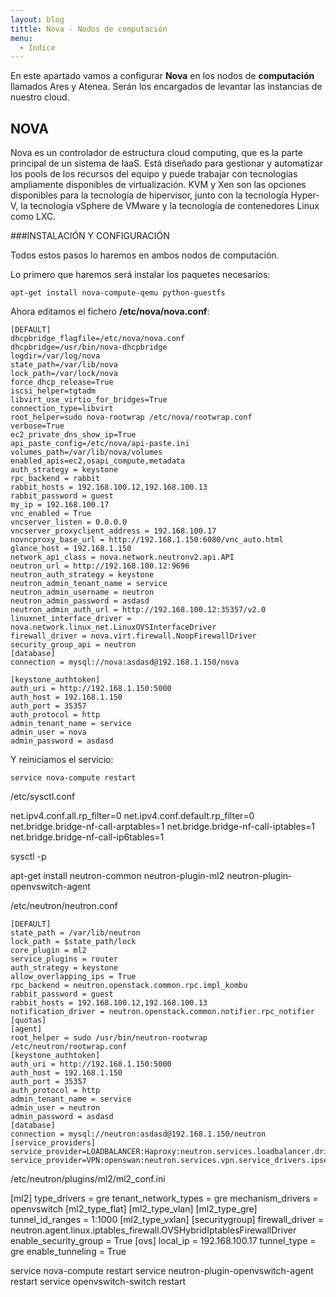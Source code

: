 ```yaml
---
layout: blog
tittle: Nova - Nodos de computación
menu:
  - Índice
---
```

En este apartado vamos a configurar **Nova** en los nodos de **computación** llamados Ares y Atenea. Serán los encargados de levantar las instancias de nuestro cloud.

## NOVA

Nova es un controlador de estructura cloud computing, que es la parte principal de un sistema de IaaS. Está diseñado para gestionar y automatizar los pools de los recursos del equipo y puede trabajar con tecnologías ampliamente disponibles de virtualización. KVM y Xen son las opciones disponibles para la tecnología de hipervisor, junto con la tecnología Hyper-V, la tecnología vSphere de VMware y la tecnología de contenedores Linux como LXC.

###INSTALACIÓN Y CONFIGURACIÓN

Todos estos pasos lo haremos en ambos nodos de computación.

Lo primero que haremos será instalar los paquetes necesarios:

~~~
apt-get install nova-compute-qemu python-guestfs
~~~

Ahora editamos el fichero **/etc/nova/nova.conf**:

~~~
[DEFAULT]
dhcpbridge_flagfile=/etc/nova/nova.conf
dhcpbridge=/usr/bin/nova-dhcpbridge
logdir=/var/log/nova
state_path=/var/lib/nova
lock_path=/var/lock/nova
force_dhcp_release=True
iscsi_helper=tgtadm
libvirt_use_virtio_for_bridges=True
connection_type=libvirt
root_helper=sudo nova-rootwrap /etc/nova/rootwrap.conf
verbose=True
ec2_private_dns_show_ip=True
api_paste_config=/etc/nova/api-paste.ini
volumes_path=/var/lib/nova/volumes
enabled_apis=ec2,osapi_compute,metadata
auth_strategy = keystone
rpc_backend = rabbit
rabbit_hosts = 192.168.100.12,192.168.100.13
rabbit_password = guest
my_ip = 192.168.100.17
vnc_enabled = True
vncserver_listen = 0.0.0.0
vncserver_proxyclient_address = 192.168.100.17
novncproxy_base_url = http://192.168.1.150:6080/vnc_auto.html
glance_host = 192.168.1.150
network_api_class = nova.network.neutronv2.api.API
neutron_url = http://192.168.100.12:9696
neutron_auth_strategy = keystone
neutron_admin_tenant_name = service
neutron_admin_username = neutron
neutron_admin_password = asdasd
neutron_admin_auth_url = http://192.168.100.12:35357/v2.0
linuxnet_interface_driver = nova.network.linux_net.LinuxOVSInterfaceDriver
firewall_driver = nova.virt.firewall.NoopFirewallDriver
security_group_api = neutron
[database]
connection = mysql://nova:asdasd@192.168.1.150/nova
 
[keystone_authtoken]
auth_uri = http://192.168.1.150:5000
auth_host = 192.168.1.150
auth_port = 35357
auth_protocol = http
admin_tenant_name = service
admin_user = nova
admin_password = asdasd
~~~

Y reiniciamos el servicio:

~~~
service nova-compute restart
~~~


/etc/sysctl.conf

net.ipv4.conf.all.rp_filter=0
net.ipv4.conf.default.rp_filter=0
net.bridge.bridge-nf-call-arptables=1
net.bridge.bridge-nf-call-iptables=1
net.bridge.bridge-nf-call-ip6tables=1

sysctl -p

apt-get install neutron-common neutron-plugin-ml2 neutron-plugin-openvswitch-agent

/etc/neutron/neutron.conf

~~~
[DEFAULT]
state_path = /var/lib/neutron
lock_path = $state_path/lock
core_plugin = ml2
service_plugins = router
auth_strategy = keystone
allow_overlapping_ips = True
rpc_backend = neutron.openstack.common.rpc.impl_kombu
rabbit_password = guest
rabbit_hosts = 192.168.100.12,192.168.100.13
notification_driver = neutron.openstack.common.notifier.rpc_notifier
[quotas]
[agent]
root_helper = sudo /usr/bin/neutron-rootwrap /etc/neutron/rootwrap.conf
[keystone_authtoken]
auth_uri = http://192.168.1.150:5000
auth_host = 192.168.1.150
auth_port = 35357
auth_protocol = http
admin_tenant_name = service
admin_user = neutron
admin_password = asdasd
[database]
connection = mysql://neutron:asdasd@192.168.1.150/neutron
[service_providers]
service_provider=LOADBALANCER:Haproxy:neutron.services.loadbalancer.drivers.haproxy.plugin_driver.HaproxyOnHostPluginDriver:default
service_provider=VPN:openswan:neutron.services.vpn.service_drivers.ipsec.IPsecVPNDriver:default
~~~


/etc/neutron/plugins/ml2/ml2_conf.ini

[ml2]
type_drivers = gre
tenant_network_types = gre
mechanism_drivers = openvswitch
[ml2_type_flat]
[ml2_type_vlan]
[ml2_type_gre]
tunnel_id_ranges = 1:1000
[ml2_type_vxlan]
[securitygroup]
firewall_driver = neutron.agent.linux.iptables_firewall.OVSHybridIptablesFirewallDriver
enable_security_group = True
[ovs]
local_ip = 192.168.100.17
tunnel_type = gre
enable_tunneling = True


service nova-compute restart
service neutron-plugin-openvswitch-agent restart
service openvswitch-switch restart